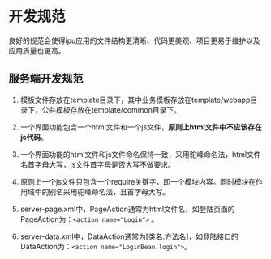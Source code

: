 # 开发规范

良好的规范会使得ipu应用的文件结构更清晰、代码更美观、项目更易于维护以及应用质量也更高。



## 服务端开发规范

1. 模板文件存放在template目录下，其中业务模板存放在template/webapp目录下，公共模板存放在template/common目录下。

2. 一个界面功能包含一个html文件和一个js文件，**原则上html文件中不应该存在js代码**。

3. 一个界面功能的html文件和js文件命名保持一致，采用驼峰命名法，html文件名首字母大写，js文件首字母是否大写不做要求。

4. 原则上一个js文件只包含一个require关键字，即一个模块内容。同时模块在作用域中的别名采用驼峰命名法，且首字母大写。

5. server-page.xml中，PageAction通常为html文件名，如登陆页面的PageAction为：`<action name="Login">` 。

6. server-data.xml中，DataAction通常为[类名.方法名]，如登陆接口的DataAction为：`<action name="LoginBean.login">`。

   






<link rel="stylesheet" href="https://cdn.jsdelivr.net/npm/gitalk@1/dist/gitalk.css">
<script src="../source/md5.min.js"></script>
<script src="https://cdn.jsdelivr.net/npm/gitalk@1/dist/gitalk.min.js"></script>
<div id="gitalk-container"></div>
<script>
  var gitalk = new Gitalk({
    "clientID": "f8eec1cd59e53d8158d2",
    "clientSecret": "83873640a1aa569a87ab8d07b210efe35b6797b8",
    "repo": "IPU-DOCUMENT",
    "owner": "luckywangyj",
    "admin": ["luckywangyj"],
    "id": md5(location.href), 
    "distractionFreeMode": false  
  });
  gitalk.render("gitalk-container");
</script>


